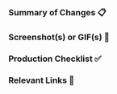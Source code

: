 
<!-- markdownlint-disable -->
### Summary of Changes 📋

<!-- summarize & list your changes here -->

### Screenshot(s) or GIF(s) 🙌

<!-- include a screenshot or gif -->

### Production Checklist ✅

<!-- any extra steps needed to do _before_ merging to production -->

### Relevant Links 🔗

<!-- e.g. relevant JIRA ticket -->
